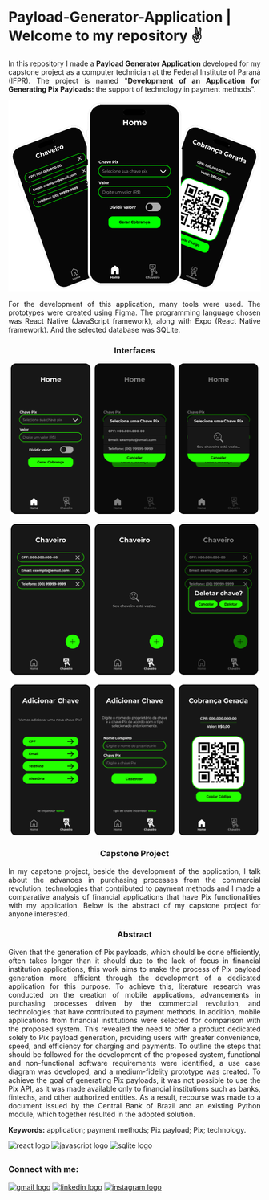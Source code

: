 # Payload-Generator-Application | Welcome to my repository ✌

<p align="justify">In this repository I made a <b>Payload Generator Application</b> developed for my capstone project as a computer technician at the Federal Institute of Paraná (IFPR). The project is named "<b>Development of an Application for Generating Pix Payloads:</b> the support of technology in payment methods".</p>

<div align="center"><img src="./assets/interfaces/interfaces-principais.png" height="380px"></div>

<p align="justify">For the development of this application, many tools were used. The prototypes were created using Figma. The programming language chosen was React Native (JavaScript framework), along with Expo (React Native framework). And the selected database was SQLite.</p>

<h3 align="center">Interfaces</h3>

<div align="center"><img src="./assets/interfaces/interfaces1.png" height="300px"></div>
<br>
<div align="center"><img src="./assets/interfaces/interfaces2.png" height="300px"></div>
<br>
<div align="center"><img src="./assets/interfaces/interfaces3.png" height="300px"></div>

<h3 align="center">Capstone Project</h3>

<p align="justify">In my capstone project, beside the development of the application,  I talk about the advances in purchasing processes from the commercial revolution, technologies that contributed to payment methods and I made a comparative analysis of financial applications that have Pix functionalities with my application. Below is the abstract of my capstone project for anyone interested.</p>

<h3 align="center">Abstract</h3>

<p align="justify">Given that the generation of Pix payloads, which should be done efficiently, often takes longer than it should due to the lack of focus in financial institution applications, this work aims to make the process of Pix payload generation more efficient through the development of a dedicated application for this purpose. To achieve this, literature research was conducted on the creation of mobile applications, advancements in purchasing processes driven by the commercial revolution, and technologies that have contributed to payment methods. In addition, mobile applications from financial institutions were selected for comparison with the proposed system. This revealed the need to offer a product dedicated solely to Pix payload generation, providing users with greater convenience, speed, and efficiency for charging and payments. To outline the steps that should be followed for the development of the proposed system, functional and non-functional software requirements were identified, a use case diagram was developed, and a medium-fidelity prototype was created. To achieve the goal of generating Pix payloads, it was not possible to use the Pix API, as it was made available only to financial institutions such as banks, fintechs, and other authorized entities. As a result, recourse was made to a document issued by the Central Bank of Brazil and an existing Python module, which together resulted in the adopted solution.</p>

<p align="justify"><b>Keywords:</b> application; payment methods; Pix payload; Pix; technology.</p>

<div style="display: inline-block">
  <img src="https://cdn.jsdelivr.net/gh/devicons/devicon/icons/react/react-original.svg" width="55" height="40" alt="react logo"/>
  <img src="https://cdn.jsdelivr.net/gh/devicons/devicon/icons/javascript/javascript-plain.svg" width="55" height="40" alt="javascript logo"/>
  <img src="https://cdn.jsdelivr.net/gh/devicons/devicon/icons/sqlite/sqlite-plain.svg" width="55" height="40" alt="sqlite logo"/>
</div>

##
### Connect with me:

<a href="mailto:guimattos205@gmail.com" target="_blank"><img src="https://img.shields.io/static/v1?message=Gmail&logo=gmail&label=&color=EA4335&logoColor=white&labelColor=&style=for-the-badge" height="35" alt="gmail logo" /></a>
<a href="https://www.linkedin.com/in/guilherme-mattos-conde/" target="_blank"><img src="https://img.shields.io/static/v1?message=Linkedin&logo=linkedin&label=&color=0A66C2&logoColor=white&labelColor=&style=for-the-badge" height="35" alt="linkedin logo" /></a>
<a href="https://instagram.com/guizin_205" target="_blank"><img src="https://img.shields.io/static/v1?message=Instagram&logo=instagram&label=&color=E4405F&logoColor=white&labelColor=&style=for-the-badge" height="35" alt="instagram logo" /></a>
